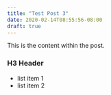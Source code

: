 ```yaml
---
title: "Test Post 3"
date: 2020-02-14T08:55:56-08:00
draft: true
---
```


This is the content within the post.

### H3 Header

- list item 1
- list item 2